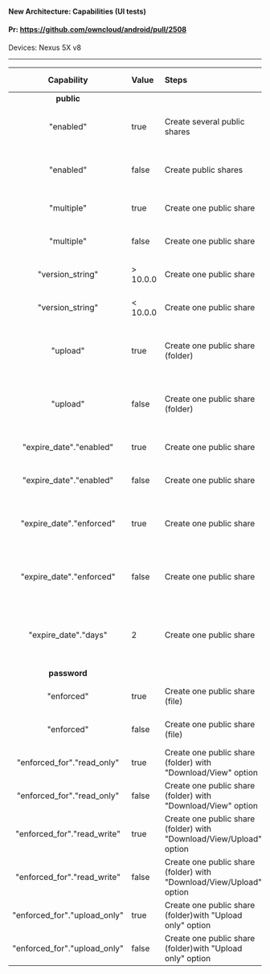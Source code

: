 #### New Architecture: Capabilities (UI tests)

#### Pr: https://github.com/owncloud/android/pull/2508

Devices: Nexus 5X v8

---

 
| Capability | Value | Steps | Expected Result | Result | Dev
| :----: | :-------- | :---- | :-------------- | :-----: | :------
|**public**|||||
| "enabled" | true  | Create several public shares | Public shares are visible in the app | P m8 |
| "enabled" | false | Create public shares | Public shares are not visible in the app | P m8 |
| "multiple" | true  | Create one public share | Another one can be created | P m8 |
| "multiple" | false | Create one public share | No more links to be created | P m8 |
| "version_string" | > 10.0.0  | Create one public share | Another one can be created | P m8 |
| "version_string" | < 10.0.0 | Create one public share | No more links to be created | P m8 |
| "upload" | true  | Create one public share (folder) | Options for upload permissions are  displayed | P m8 |
| "upload" | false | Create one public share (folder) | Options for upload permissions are not  displayed | P m8 |
| "expire\_date"."enabled" | true  | Create one public share | Expiration date is enabled | NA |
| "expire\_date"."enabled" | false  | Create one public share | Expiration date is disabled | NA |
| "expire\_date"."enforced" | true  | Create one public share | Expiration date is enabled and enforced | P m8 |
| "expire\_date"."enforced" | false  | Create one public share | Expiration date is enabled and not enforced | P m8 |
| "expire\_date"."days" | 2 | Create one public share | Expiration date is enabled with a value two days in the future | Pending |
|**password**|||||
| "enforced" | true | Create one public share (file) | Password is set as enforced | Pending |
| "enforced" | false | Create one public share (file) | Password is not set as enforced | Pending |
| "enforced_for"."read\_only" | true | Create one public share (folder) with "Download/View" option | Password is not set as enforced | Pending |
| "enforced_for"."read\_only" | false | Create one public share (folder) with "Download/View" option | Password is set as enforced | Pending |
| "enforced_for"."read\_write" | true | Create one public share (folder) with "Download/View/Upload" option | Password is not set as enforced | Pending |
| "enforced_for"."read\_write" | false | Create one public share (folder) with "Download/View/Upload" option | Password is set as enforced | Pending |
| "enforced_for"."upload\_only" | true | Create one public share (folder)with "Upload only" option | Password is not set as enforced | Pending |
| "enforced_for"."upload\_only" | false | Create one public share (folder)with "Upload only" option | Password is set as enforced | Pending |
